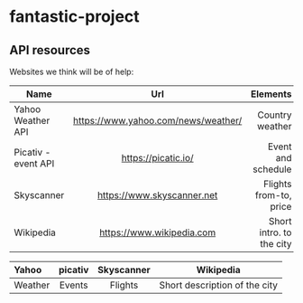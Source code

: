 # fantastic-project

## API resources

Websites we think will be of help:

| Name                                    |             Url                                         |       Elements           |
| ----------------------------------------|:-------------------------------------------------------:| ------------------------:|
| Yahoo Weather API                       | https://www.yahoo.com/news/weather/                     | Country weather          |
| Picativ - event API                     | https://picatic.io/                                     | Event and schedule       |
| Skyscanner                              | https://www.skyscanner.net                              | Flights from-to, price   |
| Wikipedia                               | https://www.wikipedia.com                               | Short intro. to the city |

| Yahoo   | picativ| Skyscanner| Wikipedia                     |
| :-------|:------:| :--------:| :----------------------------:|
| Weather | Events | Flights   | Short description of the city | 